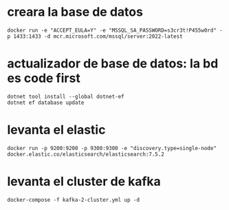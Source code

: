 # creara la base de datos
```
docker run -e "ACCEPT_EULA=Y" -e "MSSQL_SA_PASSWORD=s3cr3t!P455w0rd" -p 1433:1433 -d mcr.microsoft.com/mssql/server:2022-latest
```

# actualizador de base de datos: la bd es code first
```
dotnet tool install --global dotnet-ef
dotnet ef database update
```


# levanta el elastic
```
docker run -p 9200:9200 -p 9300:9300 -e "discovery.type=single-node" docker.elastic.co/elasticsearch/elasticsearch:7.5.2
```

# levanta el cluster de kafka
```
docker-compose -f kafka-2-cluster.yml up -d
```